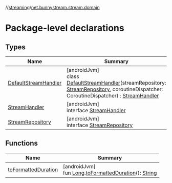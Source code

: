 //[streaming](../../index.md)/[net.bunnystream.stream.domain](index.md)

# Package-level declarations

## Types

| Name | Summary |
|---|---|
| [DefaultStreamHandler](-default-stream-handler/index.md) | [androidJvm]<br>class [DefaultStreamHandler](-default-stream-handler/index.md)(streamRepository: [StreamRepository](-stream-repository/index.md), coroutineDispatcher: CoroutineDispatcher) : [StreamHandler](-stream-handler/index.md) |
| [StreamHandler](-stream-handler/index.md) | [androidJvm]<br>interface [StreamHandler](-stream-handler/index.md) |
| [StreamRepository](-stream-repository/index.md) | [androidJvm]<br>interface [StreamRepository](-stream-repository/index.md) |

## Functions

| Name | Summary |
|---|---|
| [toFormattedDuration](to-formatted-duration.md) | [androidJvm]<br>fun [Long](https://kotlinlang.org/api/latest/jvm/stdlib/kotlin/-long/index.html).[toFormattedDuration](to-formatted-duration.md)(): [String](https://kotlinlang.org/api/latest/jvm/stdlib/kotlin/-string/index.html) |
